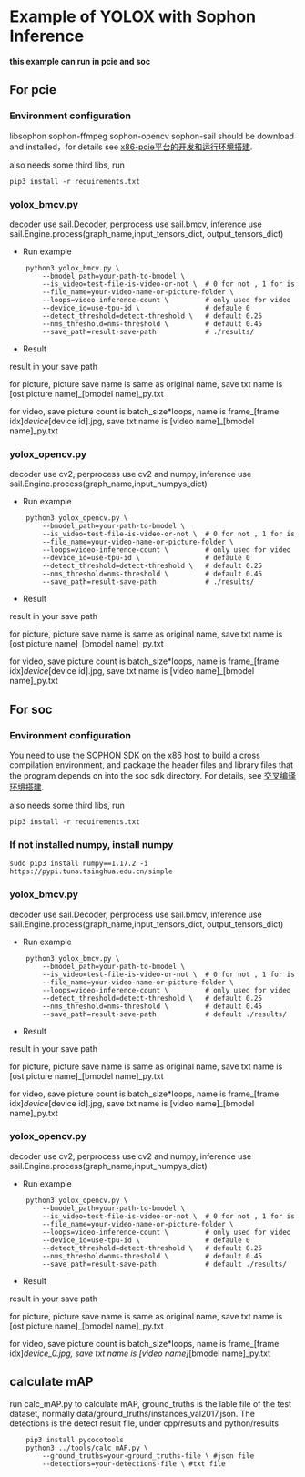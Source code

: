 # Example of YOLOX with Sophon Inference

  **this example can run in pcie and soc**

## For pcie 

### Environment configuration 

libsophon sophon-ffmpeg sophon-opencv sophon-sail should be download and installed，for details see [x86-pcie平台的开发和运行环境搭建](../../docs/Environment_Install_Guide.md#2-x86-pcie平台的开发和运行环境搭建).

also needs some third libs, run
```shell
pip3 install -r requirements.txt
```
### yolox_bmcv.py
 decoder use sail.Decoder, perprocess use sail.bmcv, inference use sail.Engine.process(graph_name,input_tensors_dict, output_tensors_dict)

- Run example

``` shell
    python3 yolox_bmcv.py \
        --bmodel_path=your-path-to-bmodel \
        --is_video=test-file-is-video-or-not \  # 0 for not , 1 for is
        --file_name=your-video-name-or-picture-folder \
        --loops=video-inference-count \         # only used for video
        --device_id=use-tpu-id \                # defaule 0
        --detect_threshold=detect-threshold \   # default 0.25
        --nms_threshold=nms-threshold \         # default 0.45
        --save_path=result-save-path            # ./results/
```
- Result

result in your save path

for picture,  picture save name is same as original name, save txt name is [ost picture name]_[bmodel name]_py.txt

for video, save picture count is batch_size*loops, name is frame_[frame idx]_device_[device id].jpg, save txt name is [video name]_[bmodel name]_py.txt

### yolox_opencv.py
 decoder use cv2, perprocess use cv2 and numpy, inference use sail.Engine.process(graph_name,input_numpys_dict)

- Run example

``` shell
    python3 yolox_opencv.py \
        --bmodel_path=your-path-to-bmodel \
        --is_video=test-file-is-video-or-not \  # 0 for not , 1 for is
        --file_name=your-video-name-or-picture-folder \
        --loops=video-inference-count \         # only used for video
        --device_id=use-tpu-id \                # defaule 0
        --detect_threshold=detect-threshold \   # default 0.25
        --nms_threshold=nms-threshold \         # default 0.45
        --save_path=result-save-path            # ./results/
```
- Result

result in your save path

for picture,  picture save name is same as original name, save txt name is [ost picture name]_[bmodel name]_py.txt

for video, save picture count is batch_size*loops, name is frame_[frame idx]_device_[device id].jpg, save txt name is [video name]_[bmodel name]_py.txt


## For soc
### Environment configuration 

You need to use the SOPHON SDK on the x86 host to build a cross compilation environment, and package the header files and library files that the program depends on into the soc sdk directory. For details, see [交叉编译环境搭建](../../docs/Environment_Install_Guide.md#31-交叉编译环境搭建).

also needs some third libs, run
```shell
pip3 install -r requirements.txt
```

### If not installed numpy, install numpy

``` shell
sudo pip3 install numpy==1.17.2 -i https://pypi.tuna.tsinghua.edu.cn/simple
```

### yolox_bmcv.py
 decoder use sail.Decoder, perprocess use sail.bmcv, inference use sail.Engine.process(graph_name,input_tensors_dict, output_tensors_dict)

- Run example

``` shell
    python3 yolox_bmcv.py \
        --bmodel_path=your-path-to-bmodel \
        --is_video=test-file-is-video-or-not \  # 0 for not , 1 for is
        --file_name=your-video-name-or-picture-folder \
        --loops=video-inference-count \         # only used for video
        --detect_threshold=detect-threshold \   # default 0.25
        --nms_threshold=nms-threshold \         # default 0.45
        --save_path=result-save-path            # default ./results/
```
- Result

result in your save path

for picture,  picture save name is same as original name, save txt name is [ost picture name]_[bmodel name]_py.txt

for video, save picture count is batch_size*loops, name is frame_[frame idx]_device_[device id].jpg, save txt name is [video name]_[bmodel name]_py.txt

### yolox_opencv.py
 decoder use cv2, perprocess use cv2 and numpy, inference use sail.Engine.process(graph_name,input_numpys_dict)

- Run example

``` shell
    python3 yolox_opencv.py \
        --bmodel_path=your-path-to-bmodel \
        --is_video=test-file-is-video-or-not \  # 0 for not , 1 for is
        --file_name=your-video-name-or-picture-folder \
        --loops=video-inference-count \         # only used for video
        --device_id=use-tpu-id \                # defaule 0
        --detect_threshold=detect-threshold \   # default 0.25
        --nms_threshold=nms-threshold \         # default 0.45
        --save_path=result-save-path            # default ./results/
```
- Result

result in your save path

for picture,  picture save name is same as original name, save txt name is [ost picture name]_[bmodel name]_py.txt

for video, save picture count is batch_size*loops, name is frame_[frame idx]_device_0.jpg, save txt name is [video name]_[bmodel name]_py.txt


## calculate mAP

run calc_mAP.py to calculate mAP, ground_truths is the lable file of the test dataset, normally data/ground_truths/instances_val2017.json. The detections is the detect result file, under cpp/results and python/results

``` shell
    pip3 install pycocotools
    python3 ../tools/calc_mAP.py \
        --ground_truths=your-ground_truths-file \ #json file
        --detections=your-detections-file \ #txt file
```
